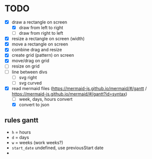 # TODO

- [x] draw a rectangle on screen
  - [x] draw from left to right
  - [ ] draw from right to left
- [x] resize a rectangle on screen (width)
- [x] move a rectangle on screen
- [x] combine drag and resize
- [x] create grid (pattern) on screen
- [x] move/drag on grid
- [ ] resize on grid
- [ ] line between divs
  - [ ] svg right
  - [ ] svg curved
- [x] read mermaid files (https://mermaid-js.github.io/mermaid/#/gantt / https://mermaid-js.github.io/mermaid/#/gantt?id=syntax)
  - [ ] week, days, hours convert
  - [x] convert to json

## rules gantt

- `h` = hours
- `d` = days
- `w` = weeks (work weeks?)
- `start_date` undefined, use previousStart date
-

